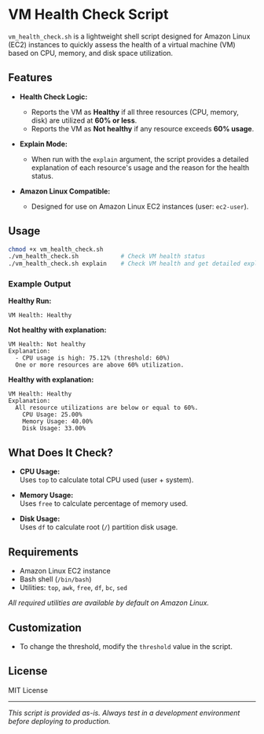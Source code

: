 # VM Health Check Script

`vm_health_check.sh` is a lightweight shell script designed for Amazon Linux (EC2) instances to quickly assess the health of a virtual machine (VM) based on CPU, memory, and disk space utilization.

## Features

- **Health Check Logic:**  
  - Reports the VM as **Healthy** if all three resources (CPU, memory, disk) are utilized at **60% or less**.
  - Reports the VM as **Not healthy** if any resource exceeds **60% usage**.

- **Explain Mode:**  
  - When run with the `explain` argument, the script provides a detailed explanation of each resource's usage and the reason for the health status.

- **Amazon Linux Compatible:**  
  - Designed for use on Amazon Linux EC2 instances (user: `ec2-user`).

## Usage

```sh
chmod +x vm_health_check.sh
./vm_health_check.sh            # Check VM health status
./vm_health_check.sh explain    # Check VM health and get detailed explanation
```

### Example Output

**Healthy Run:**
```
VM Health: Healthy
```

**Not healthy with explanation:**
```
VM Health: Not healthy
Explanation:
  - CPU usage is high: 75.12% (threshold: 60%)
  One or more resources are above 60% utilization.
```

**Healthy with explanation:**
```
VM Health: Healthy
Explanation:
  All resource utilizations are below or equal to 60%.
    CPU Usage: 25.00%
    Memory Usage: 40.00%
    Disk Usage: 33.00%
```

## What Does It Check?

- **CPU Usage:**  
  Uses `top` to calculate total CPU used (user + system).

- **Memory Usage:**  
  Uses `free` to calculate percentage of memory used.

- **Disk Usage:**  
  Uses `df` to calculate root (`/`) partition disk usage.

## Requirements

- Amazon Linux EC2 instance
- Bash shell (`/bin/bash`)
- Utilities: `top`, `awk`, `free`, `df`, `bc`, `sed`

*All required utilities are available by default on Amazon Linux.*

## Customization

- To change the threshold, modify the `threshold` value in the script.

## License

MIT License

---

*This script is provided as-is. Always test in a development environment before deploying to production.*
